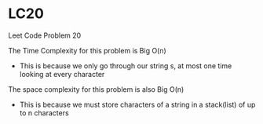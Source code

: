 # LC20
Leet Code Problem 20

The Time Complexity for this problem is Big O(n)
  - This is because we only go through our string s, at most one time looking at every character
 
The space complexity for this problem is also Big O(n)
  - This is because we must store characters of a string in a stack(list) of up to n characters
